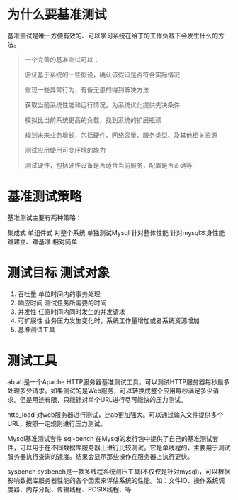 # 为什么要基准测试
基准测试是唯一方便有效的、可以学习系统在给丁的工作负载下会发生什么的方法。

> 一个完善的基准测试可以：
> 
> 验证基于系统的一些假设，确认该假设是否符合实际情况
> 
> 重现一些异常行为，有备无患的得到解决方法
> 
> 获取当前系统性能和运行情况，为系统优化提供先决条件
> 
> 模拟比当前系统更高的负载，找到系统的扩展瓶颈
> 
> 规划未来业务增长，包括硬件、网络容量、服务类型、及其他相关资源
> 
> 测试应用使用可变环境的能力
> 
> 测试硬件，包括硬件设备是否适合当前服务，配置是否正确等

# 基准测试策略
基准测试主要有两种策略：

集成式	单组件式
对整个系统	单独测试Mysql
针对整体性能	针对mysql本身性能
难建立、难基准	相对简单
# 测试目标 测试对象	
1. 吞吐量	单位时间内的事务处理
1. 响应时间	测试任务所需要的时间
1. 并发性	任意时间内同时发生的并发请求
1. 可扩展性	业务压力发生变化时，系统工作量增加或者系统资源增加
1. 基准测试工具
# 测试工具
ab
ab是一个Apache HTTP服务器基准测试工具。可以测试HTTP服务器每秒最多处理多少请求。如果测试的是Web服务，可以转换成整个应用每秒满足多少请求。但是用途有限，只能针对单个URL进行尽可能快的压力测试。

http_load
对web服务器进行测试，比ab更加强大。可以通过输入文件提供多个URL，按照一定规则进行压力测试。

Mysql基准测试套件
sql-bench
在Mysql的发行包中提供了自己的基准测试套件，可以用于在不同数据库服务器上进行比较测试。它是单线程的，主要用于测试服务器执行查询的速度。结果会显示那些操作在服务器上执行更快。

sysbench
sysbench是一款多线程系统测压工具(不仅仅是针对mysql)，可以根据影响数据库服务器性能的各个因素来评估系统的性能。如：文件IO、操作系统调度器、内存分配、传输线程、POSIX线程、等

